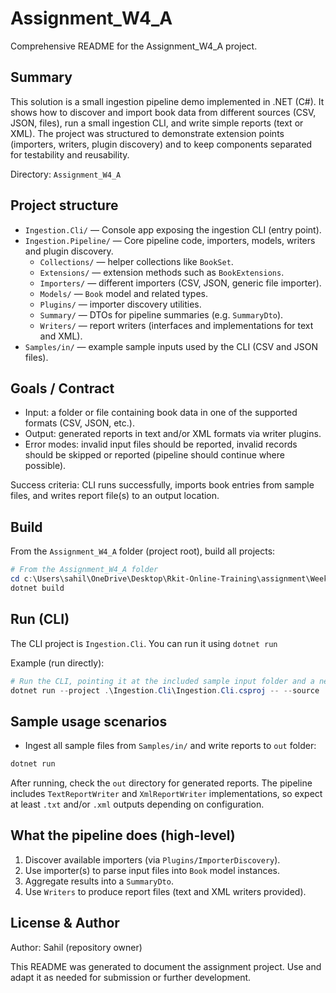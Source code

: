 # Assignment_W4_A

Comprehensive README for the Assignment_W4_A project.

## Summary

This solution is a small ingestion pipeline demo implemented in .NET (C#). It shows how to discover and import book data from different sources (CSV, JSON, files), run a small ingestion CLI, and write simple reports (text or XML). The project was structured to demonstrate extension points (importers, writers, plugin discovery) and to keep components separated for testability and reusability.

Directory: `Assignment_W4_A`

## Project structure

- `Ingestion.Cli/` — Console app exposing the ingestion CLI (entry point).
- `Ingestion.Pipeline/` — Core pipeline code, importers, models, writers and plugin discovery.
  - `Collections/` — helper collections like `BookSet`.
  - `Extensions/` — extension methods such as `BookExtensions`.
  - `Importers/` — different importers (CSV, JSON, generic file importer).
  - `Models/` — `Book` model and related types.
  - `Plugins/` — importer discovery utilities.
  - `Summary/` — DTOs for pipeline summaries (e.g. `SummaryDto`).
  - `Writers/` — report writers (interfaces and implementations for text and XML).
- `Samples/in/` — example sample inputs used by the CLI (CSV and JSON files).

## Goals / Contract

- Input: a folder or file containing book data in one of the supported formats (CSV, JSON, etc.).
- Output: generated reports in text and/or XML formats via writer plugins.
- Error modes: invalid input files should be reported, invalid records should be skipped or reported (pipeline should continue where possible).

Success criteria: CLI runs successfully, imports book entries from sample files, and writes report file(s) to an output location.

## Build

From the `Assignment_W4_A` folder (project root), build all projects:

```powershell
# From the Assignment_W4_A folder
cd c:\Users\sahil\OneDrive\Desktop\Rkit-Online-Training\assignment\Week4_Assignment\Week4_Assignment_A\Assignment_W4_A
dotnet build
```

## Run (CLI)

The CLI project is `Ingestion.Cli`. You can run it using `dotnet run`

Example (run directly):

```powershell
# Run the CLI, pointing it at the included sample input folder and a new output directory
dotnet run --project .\Ingestion.Cli\Ingestion.Cli.csproj -- --source .\Samples\in --output .\out
```

## Sample usage scenarios

- Ingest all sample files from `Samples/in/` and write reports to `out` folder:

```powershell
dotnet run
```

After running, check the `out` directory for generated reports. The pipeline includes `TextReportWriter` and `XmlReportWriter` implementations, so expect at least `.txt` and/or `.xml` outputs depending on configuration.

## What the pipeline does (high-level)

1.  Discover available importers (via `Plugins/ImporterDiscovery`).
2.  Use importer(s) to parse input files into `Book` model instances.
3.  Aggregate results into a `SummaryDto`.
4.  Use `Writers` to produce report files (text and XML writers provided).

## License & Author

Author: Sahil (repository owner)

This README was generated to document the assignment project. Use and adapt it as needed for submission or further development.
